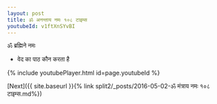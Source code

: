 ```yaml
---
layout: post
title: ॐ अनन्ताय नमः १०८ टाइम्स
youtubeId: v1ftXnSYvBI
---
```

 
 
 ॐ ब्रह्मिने नमः  
 
 -  वेद का पाठ कौन करता है 
 
  
 
  
 
 
 
 
 
 


{% include youtubePlayer.html id=page.youtubeId %}
 
[Next]({{ site.baseurl }}{% link  split2/_posts/2016-05-02-ॐ मंत्राय नमः १०८ टाइम्स.md%})
 
